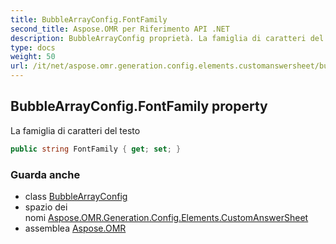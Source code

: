```yaml
---
title: BubbleArrayConfig.FontFamily
second_title: Aspose.OMR per Riferimento API .NET
description: BubbleArrayConfig proprietà. La famiglia di caratteri del testo
type: docs
weight: 50
url: /it/net/aspose.omr.generation.config.elements.customanswersheet/bubblearrayconfig/fontfamily/
---
```

## BubbleArrayConfig.FontFamily property

La famiglia di caratteri del testo

```csharp
public string FontFamily { get; set; }
```

### Guarda anche

* class [BubbleArrayConfig](../)
* spazio dei nomi [Aspose.OMR.Generation.Config.Elements.CustomAnswerSheet](../../bubblearrayconfig/)
* assemblea [Aspose.OMR](../../../)


